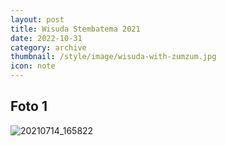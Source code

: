```yaml
---
layout: post
title: Wisuda Stembatema 2021
date: 2022-10-31
category: archive
thumbnail: /style/image/wisuda-with-zumzum.jpg
icon: note
---
```


## Foto 1

![20210714_165822](https://user-images.githubusercontent.com/117102389/199052927-d11a03dd-ee81-4cf4-8681-26e70cafbbdc.jpg)
